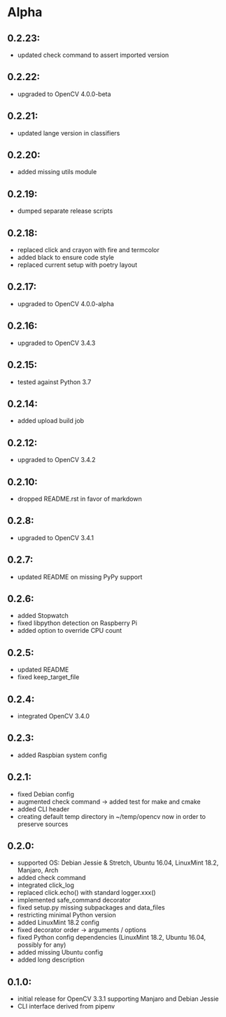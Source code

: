 # Alpha

## 0.2.23:
 - updated check command to assert imported version
## 0.2.22:
 - upgraded to OpenCV 4.0.0-beta
## 0.2.21:
 - updated lange version in classifiers
## 0.2.20:
 - added missing utils module
## 0.2.19:
 - dumped separate release scripts
## 0.2.18:
 - replaced click and crayon with fire and termcolor
 - added black to ensure code style
 - replaced current setup with poetry layout
## 0.2.17:
 - upgraded to OpenCV 4.0.0-alpha
## 0.2.16:
 - upgraded to OpenCV 3.4.3
## 0.2.15:
 - tested against Python 3.7
## 0.2.14:
 - added upload build job
## 0.2.12:
 - upgraded to OpenCV 3.4.2
## 0.2.10:
 - dropped README.rst in favor of markdown
## 0.2.8:
 - upgraded to OpenCV 3.4.1
## 0.2.7:
 - updated README on missing PyPy support
## 0.2.6:
 - added Stopwatch
 - fixed libpython detection on Raspberry Pi
 - added option to override CPU count
## 0.2.5:
 - updated README
 - fixed keep_target_file
## 0.2.4:
 - integrated OpenCV 3.4.0
## 0.2.3:
 - added Raspbian system config
## 0.2.1:
 - fixed Debian config
 - augmented check command -> added test for make and cmake
 - added CLI header
 - creating default temp directory in ~/temp/opencv now in order to preserve sources
## 0.2.0:
 - supported OS: Debian Jessie & Stretch, Ubuntu 16.04, LinuxMint 18.2, Manjaro, Arch
 - added check command
 - integrated click_log
 - replaced click.echo() with standard logger.xxx()
 - implemented safe_command decorator
 - fixed setup.py missing subpackages and data_files
 - restricting minimal Python version
 - added LinuxMint 18.2 config
 - fixed decorator order -> arguments / options
 - fixed Python config dependencies (LinuxMint 18.2, Ubuntu 16.04, possibly for any)
 - added missing Ubuntu config
 - added long description
## 0.1.0:
 - initial release for OpenCV 3.3.1 supporting Manjaro and Debian Jessie
 - CLI interface derived from pipenv
